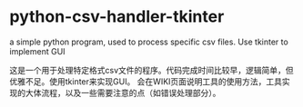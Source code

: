 # python-csv-handler-tkinter
a simple python program, used to process specific csv files. Use tkinter to implement GUI

这是一个用于处理特定格式csv文件的程序。代码完成时间比较早，逻辑简单，但优雅不足。使用tkinter来实现GUI。 会在WIKI页面说明工具的使用方法，工具实现的大体流程，以及一些需要注意的点（如错误处理部分）。
